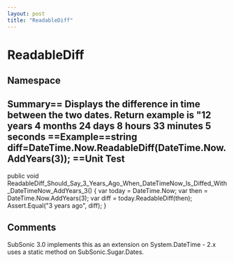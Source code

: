 ```yaml
---
layout: post
title: "ReadableDiff"
---
```


# ReadableDiff



<h2>Namespace</h2>

 
  

<h2>Summary== Displays the difference in time between the two dates. Return example is "12 years 4 months 24 days 8 hours 33 minutes 5 seconds  ==Example==string diff=DateTime.Now.ReadableDiff(DateTime.Now.AddYears(3));  ==Unit Test</h2>

 
public void ReadableDiff_Should_Say_3_Years_Ago_When_DateTimeNow_Is_Diffed_With_DateTimeNow_AddYears_3() {     var today = DateTime.Now;     var then = DateTime.Now.AddYears(3);     var diff = today.ReadableDiff(then);     Assert.Equal("3 years ago", diff); }  

<h2>Comments</h2>

 SubSonic 3.0 implements this as an extension on System.DateTime - 2.x uses a static method on SubSonic.Sugar.Dates.
